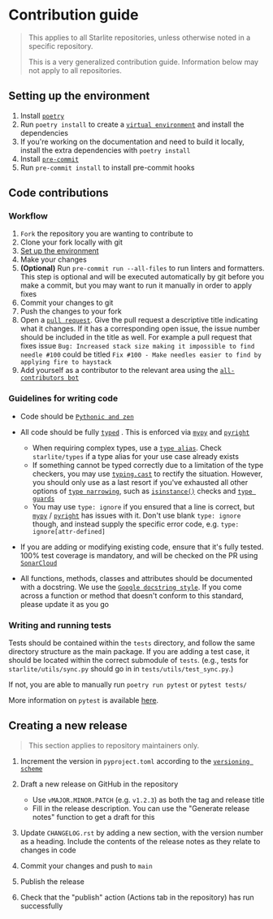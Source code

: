 # Contribution guide

> This applies to all Starlite repositories, unless otherwise noted in a specific repository.
> 
> This is a very generalized contribution guide. Information below may not apply to all repositories.

## Setting up the environment

1. Install [`poetry`](https://python-poetry.org/)
2. Run `poetry install` to create a [`virtual environment`](https://docs.python.org/3/tutorial/venv.html) and install
   the dependencies
3. If you're working on the documentation and need to build it locally, install the extra dependencies with `poetry install`
4. Install [`pre-commit`](https://pre-commit.com/)
5. Run `pre-commit install` to install pre-commit hooks

## Code contributions

### Workflow
1. `Fork` the repository you are wanting to contribute to 
2. Clone your fork locally with git
3. [Set up the environment](#setting-up-the-environment)
4. Make your changes
5. **(Optional)** Run `pre-commit run --all-files` to run linters and formatters. This step is optional and will be executed
   automatically by git before you make a commit, but you may want to run it manually in order to apply fixes
6. Commit your changes to git
7. Push the changes to your fork
8. Open a [`pull request`](https://docs.github.com/en/pull-requests). Give the pull request a descriptive title
   indicating what it changes. If it has a corresponding open issue, the issue number should be included in the title as
   well. For example a pull request that fixes issue `Bug: Increased stack size making it impossible to find needle #100`
   could be titled `Fix #100 - Make needles easier to find by applying fire to haystack`
9. Add yourself as a contributor to the relevant area using the [`all-contributors bot`](https://allcontributors.org/docs/en/bot/usage)


### Guidelines for writing code

- Code should be [`Pythonic and zen`](https://peps.python.org/pep-0020/)
- All code should be fully [`typed`](https://peps.python.org/pep-0484/) . This is enforced via
  [`mypy`](https://mypy.readthedocs.io/en/stable/) and [`pyright`](https://github.com/microsoft/pyright)

  * When requiring complex types, use a [`type alias`](https://docs.python.org/3/library/typing.html#type-aliases).
    Check `starlite/types` if a type alias for your use case already exists
  * If something cannot be typed correctly due to a limitation of the type checkers, you may use
    [`typing.cast`](https://docs.python.org/3/library/typing.html#typing.cast) to rectify the situation. However, you
    should only use as a last resort if you've exhausted all other options of
    [`type narrowing`](https://mypy.readthedocs.io/en/stable/type_narrowing.html), such as
    [`isinstance()`](https://docs.python.org/3/library/functions.html#isinstance) checks and
    [`type guards`](https://docs.python.org/3/library/typing.html#typing.TypeGuard)
  * You may use `type: ignore` if you ensured that a line is correct, but [`mypy`](https://mypy.readthedocs.io/en/stable/) / [`pyright`](https://github.com/microsoft/pyright) has issues with it. Don't use
    blank `type: ignore` though, and instead supply the specific error code, e.g. `type: ignore[attr-defined]`

- If you are adding or modifying existing code, ensure that it's fully tested. 100% test coverage is mandatory, and will
  be checked on the PR using [`SonarCloud`](https://www.sonarsource.com/products/sonarcloud/)
- All functions, methods, classes and attributes should be documented with a docstring. We use the
  [`Google docstring style`](https://sphinxcontrib-napoleon.readthedocs.io/en/latest/example_google.html). If you come
  across a function or method that doesn't conform to this standard, please update it as you go

### Writing and running tests

Tests should be contained within the `tests` directory, and follow the same directory structure as the main package.
If you are adding a test case, it should be located within the correct submodule of `tests`. (e.g., tests for
`starlite/utils/sync.py` should go in in `tests/utils/test_sync.py`.)

If not, you are able to manually run `poetry run pytest` or `pytest tests/`

More information on `pytest` is available [here](https://docs.pytest.org/en/7.1.x/how-to/usage.html).

## Creating a new release
> This section applies to repository maintainers only.

1. Increment the version in `pyproject.toml` according to the
   [`versioning scheme`](https://starlite-api.github.io/starlite/latest/starlite-releases.html#version-numbering)
2. Draft a new release on GitHub in the repository

   * Use `vMAJOR.MINOR.PATCH` (e.g. `v1.2.3`) as both the tag and release title
   * Fill in the release description. You can use the "Generate release notes" function to get a draft for this

3. Update `CHANGELOG.rst` by adding a new section, with the version number as a heading. Include the contents of the
   release notes as they relate to changes in code
4. Commit your changes and push to `main`
5. Publish the release
6. Check that the "publish" action (Actions tab in the repository) has run successfully
